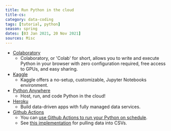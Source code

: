 ```yaml
---
title: Run Python in the cloud
title-cs: 
category: data-coding
tags: [tutorial, python]
season: spring
dates: [03 Jan 2021, 20 Nov 2021]
sources: Misc
---
```


* [Colaboratory](https://colab.research.google.com/)
	* Colaboratory, or 'Colab' for short, allows you to write and execute Python in your browser with zero configuration required, free access to GPUs, and easy sharing.
* [Kaggle](https://www.kaggle.com/)
	* Kaggle offers a no-setup, customizable, Jupyter Notebooks environment.
* [Python Anywhere](https://eu.pythonanywhere.com/)
	* Host, run, and code Python in the cloud!
* [Heroku](https://www.heroku.com/)
	* Build data-driven apps with fully managed data services.
* [Github Actions](https://github.com/features/actions)
	* You can [use Github Actions to run your Python on schedule](https://github.community/t/how-to-setup-github-actions-to-run-my-python-script-on-schedule/18335).
	* See [this implementation](https://github.com/michalskop/cz-covid-predictive-data) for pulling data into CSVs.